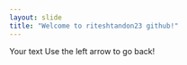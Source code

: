 ```yaml
---
layout: slide
title: "Welcome to riteshtandon23 github!"
---
```

Your text
Use the left arrow to go back!
